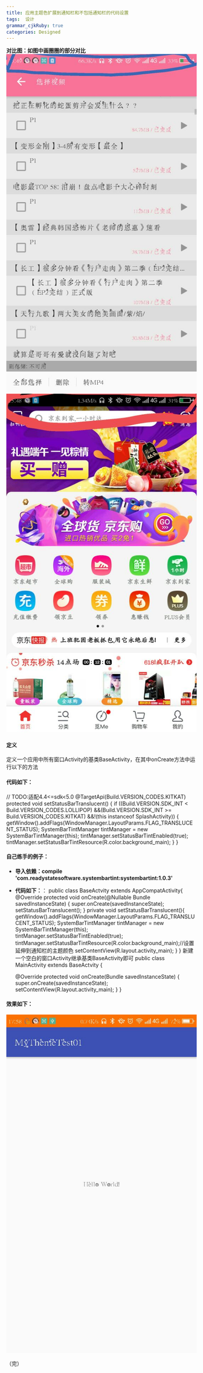```yaml
---
title: 应用主题色扩展到通知栏和不包括通知栏的代码设置
tags:  设计
grammar_cjkRuby: true
categories: Designed
---
```


**对比图：如图中画圈圈的部分对比**
![enter description here][1]![enter description here][2]
<!--more-->
#### **定义**
定义一个应用中所有窗口Activity的基类BaseActivity，在其中onCreate方法中运行以下的方法
#### **代码如下：**
  // TODO:适配4.4<=sdk<5.0
@TargetApi(Build.VERSION_CODES.KITKAT)
protected void setStatusBarTranslucent() {
    if ((Build.VERSION.SDK_INT < Build.VERSION_CODES.LOLLIPOP)
            &&(Build.VERSION.SDK_INT >= Build.VERSION_CODES.KITKAT)
            &&!(this instanceof SplashActivity)) {
        getWindow().addFlags(WindowManager.LayoutParams.FLAG_TRANSLUCENT_STATUS);
        SystemBarTintManager tintManager = new SystemBarTintManager(this);
        tintManager.setStatusBarTintEnabled(true);
        tintManager.setStatusBarTintResource(R.color.background_main);
    }
}
#### **自己练手的例子：**
   - **导入依赖：compile 'com.readystatesoftware.systembartint:systembartint:1.0.3'**
   
  - **代码如下：**：
  public class BaseActvity extends AppCompatActivity{
    @Override
    protected void onCreate(@Nullable Bundle savedInstanceState) {
        super.onCreate(savedInstanceState);
        setStatusBarTranslucent();
    }
    private void setStatusBarTranslucent(){
        getWindow().addFlags(WindowManager.LayoutParams.FLAG_TRANSLUCENT_STATUS);
        SystemBarTintManager tintManager = new SystemBarTintManager(this);
        tintManager.setStatusBarTintEnabled(true);
        tintManager.setStatusBarTintResource(R.color.background_main);//设置延伸到通知栏的主题颜色
        setContentView(R.layout.activity_main);
    }
}
新建一个空白的窗口Activity继承基类BaseActivity即可
public class MainActivity extends BaseActvity {

    @Override
    protected void onCreate(Bundle savedInstanceState) {
        super.onCreate(savedInstanceState);
        setContentView(R.layout.activity_main);
    }
}


#### **效果如下：**
  ![enter description here][3]


（完）


  [1]: ./images/%E5%BA%94%E7%94%A8%E4%B8%BB%E9%A2%98%E8%89%B2%E6%89%A9%E5%B1%95%E5%88%B0%E9%80%9A%E7%9F%A5%E6%A0%8F%E5%92%8C%E4%B8%8D%E5%8C%85%E6%8B%AC%E9%80%9A%E7%9F%A5%E6%A0%8F%E7%9A%84%E4%BB%A3%E7%A0%81%E8%AE%BE%E7%BD%AE01.jpg "应用主题色扩展到通知栏和不包括通知栏的代码设置01"
  [2]: ./images/%E5%BA%94%E7%94%A8%E4%B8%BB%E9%A2%98%E8%89%B2%E6%89%A9%E5%B1%95%E5%88%B0%E9%80%9A%E7%9F%A5%E6%A0%8F%E5%92%8C%E4%B8%8D%E5%8C%85%E6%8B%AC%E9%80%9A%E7%9F%A5%E6%A0%8F%E7%9A%84%E4%BB%A3%E7%A0%81%E8%AE%BE%E7%BD%AE02.jpg "应用主题色扩展到通知栏和不包括通知栏的代码设置02"
  [3]: ./images/%E5%BA%94%E7%94%A8%E4%B8%BB%E9%A2%98%E8%89%B2%E6%89%A9%E5%B1%95%E5%88%B0%E9%80%9A%E7%9F%A5%E6%A0%8F%E5%92%8C%E4%B8%8D%E5%8C%85%E6%8B%AC%E9%80%9A%E7%9F%A5%E6%A0%8F%E7%9A%84%E4%BB%A3%E7%A0%81%E8%AE%BE%E7%BD%AE03_1.jpg "应用主题色扩展到通知栏和不包括通知栏的代码设置03"